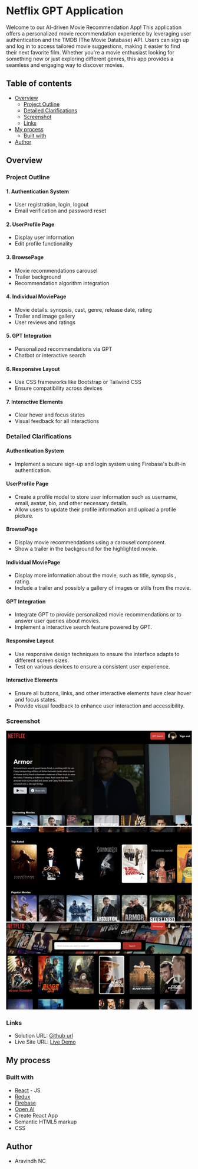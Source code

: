 # Netflix GPT Application

Welcome to our AI-driven Movie Recommendation App! This application offers a personalized movie recommendation experience by leveraging user authentication and the TMDB (The Movie Database) API. Users can sign up and log in to access tailored movie suggestions, making it easier to find their next favorite film. Whether you're a movie enthusiast looking for something new or just exploring different genres, this app provides a seamless and engaging way to discover movies.

## Table of contents

- [Overview](#overview)
  - [Project Outline](#project-outline)
  - [Detailed Clarifications](#detailed-clarifications)
  - [Screenshot](#screenshot)
  - [Links](#links)
- [My process](#my-process)
  - [Built with](#built-with)
- [Author](#author)

## Overview

### Project Outline

#### 1. Authentication System
- User registration, login, logout
- Email verification and password reset

#### 2. UserProfile Page
- Display user information
- Edit profile functionality

#### 3. BrowsePage
- Movie recommendations carousel
- Trailer background
- Recommendation algorithm integration

#### 4. Individual MoviePage
- Movie details: synopsis, cast, genre, release date, rating
- Trailer and image gallery
- User reviews and ratings

#### 5. GPT Integration
- Personalized recommendations via GPT
- Chatbot or interactive search

#### 6. Responsive Layout
- Use CSS frameworks like Bootstrap or Tailwind CSS
- Ensure compatibility across devices

#### 7. Interactive Elements
- Clear hover and focus states
- Visual feedback for all interactions

### Detailed Clarifications

#### Authentication System
- Implement a secure sign-up and login system using Firebase's built-in authentication.

#### UserProfile Page
- Create a profile model to store user information such as username, email, avatar, bio, and other necessary details.
- Allow users to update their profile information and upload a profile picture.

#### BrowsePage
- Display movie recommendations using a carousel component.
- Show a trailer in the background for the highlighted movie.

#### Individual MoviePage
- Display more information about the movie, such as title, synopsis , rating.
- Include a trailer and possibly a gallery of images or stills from the movie.

#### GPT Integration
- Integrate GPT to provide personalized movie recommendations or to answer user queries about movies.
- Implement a interactive search feature powered by GPT.

#### Responsive Layout
- Use responsive design techniques to ensure the interface adapts to different screen sizes.
- Test on various devices to ensure a consistent user experience.

#### Interactive Elements
- Ensure all buttons, links, and other interactive elements have clear hover and focus states.
- Provide visual feedback to enhance user interaction and accessibility.

### Screenshot


![BrowsePage](readme-assets/browsePage.png)
![BrowsePage-2](readme-assets/browsePage2.png)
![GptPage](readme-assets/gptSearchPage.png)


### Links

- Solution URL: [Github url](https://github.com/NC-Aravindh/netflix-gpt)
- Live Site URL: [Live Demo](https://netflixgpt-dc87a.web.app/)

## My process

### Built with

- [React](https://reactjs.org/) - JS 
- [Redux](https://redux.js.org/)
- [Firebase](https://firebase.google.com/docs)
- [Open AI](https://platform.openai.com/docs/api-reference/introduction)
- Create React App
- Semantic HTML5 markup
- CSS 

## Author
- Aravindh NC

